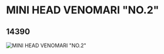 # MINI HEAD VENOMARI "NO.2"
## 14390
![MINI HEAD VENOMARI "NO.2"](https://lc-www-live-s.legocdn.com/media/bricks/5/2/6038655.jpg)